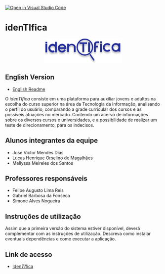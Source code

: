 [![Open in Visual Studio Code](https://classroom.github.com/assets/open-in-vscode-c66648af7eb3fe8bc4f294546bfd86ef473780cde1dea487d3c4ff354943c9ae.svg)](https://classroom.github.com/online_ide?assignment_repo_id=8422187&assignment_repo_type=AssignmentRepo)
# idenTIfica
<p align="center">
  <img width="50%" src="codigo/identifica/imagens/idenTIfica-blue.svg" />
</p>

## English Version
- [English Readme](README.en.md)

O *idenTIfica* consiste em uma plataforma para auxiliar jovens e adultos na escolha do curso superior na área da Tecnologia da Informação, analisando o perfil do usuário, comparando a grade curricular dos cursos e as possíveis atuações no mercado. Contendo um acervo de informações sobre os diversos cursos e universidades, e a possibilidade de realizar um teste de direcionamento, para os indecisos.

## Alunos integrantes da equipe

* Jose Victor Mendes Dias
* Lucas Henrique Orselino de Magalhães
* Mellyssa Meireles dos Santos

## Professores responsáveis

* Felipe Augusto Lima Reis
* Gabriel Barbosa da Fonseca
* Simone Alves Nogueira

## Instruções de utilização

Assim que a primeira versão do sistema estiver disponível, deverá complementar com as instruções de utilização. Descreva como instalar eventuais dependências e como executar a aplicação.

## Link de acesso
 - [Iden***TI***fica](https://identific.josevpuc.repl.co/codigo/identifica/index.html)
